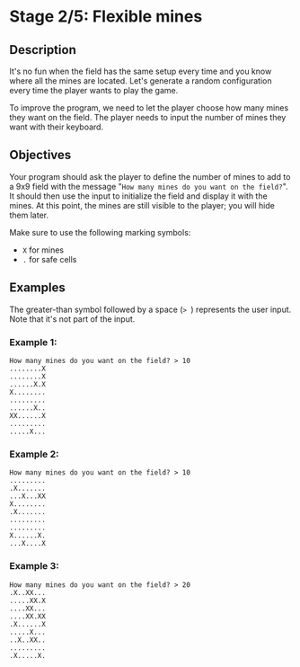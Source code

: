 # Stage 2/5: Flexible mines
## Description
It's no fun when the field has the same setup every time and you know where all the mines are located. Let's generate a random configuration every time the player wants to play the game.

To improve the program, we need to let the player choose how many mines they want on the field. The player needs to input the number of mines they want with their keyboard.

## Objectives
Your program should ask the player to define the number of mines to add to a 9x9 field with the message "`How many mines do you want on the field?`". It should then use the input to initialize the field and display it with the mines. At this point, the mines are still visible to the player; you will hide them later.

Make sure to use the following marking symbols:

- `X` for mines
- `.` for safe cells
## Examples
The greater-than symbol followed by a space (`> `) represents the user input. Note that it's not part of the input.

### Example 1:
```
How many mines do you want on the field? > 10
........X
........X
......X.X
X........
.........
......X..
XX......X
.........
.....X...
```
### Example 2:
```
How many mines do you want on the field? > 10
.........
.X.......
...X...XX
X........
.X.......
.........
.........
X......X.
...X....X
```
### Example 3:
```
How many mines do you want on the field? > 20
.X..XX...
.....XX.X
....XX...
....XX.XX
.X......X
.....X...
..X..XX..
.........
.X.....X.
```
